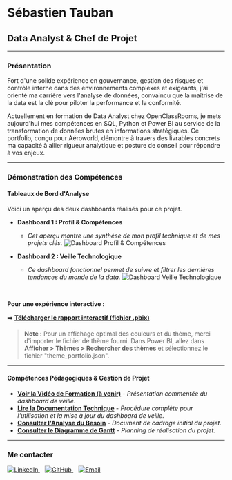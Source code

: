 # Sébastien Tauban
## Data Analyst & Chef de Projet

---

### Présentation
Fort d'une solide expérience en gouvernance, gestion des risques et contrôle interne dans des environnements complexes et exigeants, j'ai orienté ma carrière vers l'analyse de données, convaincu que la maîtrise de la data est la clé pour piloter la performance et la conformité.

Actuellement en formation de Data Analyst chez OpenClassRooms, je mets aujourd'hui mes compétences en SQL, Python et Power BI au service de la transformation de données brutes en informations stratégiques. Ce portfolio, conçu pour Aéroworld, démontre à travers des livrables concrets ma capacité à allier rigueur analytique et posture de conseil pour répondre à vos enjeux.

---

### Démonstration des Compétences

#### Tableaux de Bord d'Analyse

Voici un aperçu des deux dashboards réalisés pour ce projet.

* **Dashboard 1 : Profil & Compétences**
    * *Cet aperçu montre une synthèse de mon profil technique et de mes projets clés.*
![Dashboard Profil & Compétences](https://github.com/SebastienTauban/Portfolio-Data-Analyst-SebastienTauban/blob/main/Dashboard%20profil.png)

* **Dashboard 2 : Veille Technologique**
    * *Ce dashboard fonctionnel permet de suivre et filtrer les dernières tendances du monde de la data.*
![Dashboard Veille Technologique](https://github.com/SebastienTauban/Portfolio-Data-Analyst-SebastienTauban/blob/main/Dashboard%20Tableau%20de%20bord%20de%20veille%20technologique.png)

<br/>

**Pour une expérience interactive :**

➡️ **[Télécharger le rapport interactif (fichier .pbix)](Dashboard.pbix)**

> **Note :** Pour un affichage optimal des couleurs et du thème, merci d'importer le fichier de thème fourni. Dans Power BI, allez dans **Afficher > Thèmes > Rechercher des thèmes** et sélectionnez le fichier "theme_portfolio.json".

---

#### Compétences Pédagogiques & Gestion de Projet

* **[Voir la Vidéo de Formation (à venir)]()** - *Présentation commentée du dashboard de veille.*
* **[Lire la Documentation Technique](Documentation.pdf)** - *Procédure complète pour l'utilisation et la mise à jour du dashboard de veille.*
* **[Consulter l'Analyse du Besoin](Analyse%20du%20besoin%20client.pdf)** - *Document de cadrage initial du projet.*
* **[Consulter le Diagramme de Gantt](Gantt.png)** - *Planning de réalisation du projet.*

---

### Me contacter

<a href="https://www.linkedin.com/in/sebastien-tauban-b520a816/">
  <img src="https://img.shields.io/badge/LinkedIn-0077B5?style=for-the-badge&logo=linkedin&logoColor=white" alt="LinkedIn">
</a>
&nbsp;&nbsp;
<a href="https://github.com/SebastienTauban">
  <img src="https://img.shields.io/badge/GitHub-181717?style=for-the-badge&logo=github&logoColor=white" alt="GitHub">
</a>
&nbsp;&nbsp;
<a href="mailto:sebastien.tauban@gmail.com">
  <img src="https://img.shields.io/badge/Gmail-D14836?style=for-the-badge&logo=gmail&logoColor=white" alt="Email">
</a>
